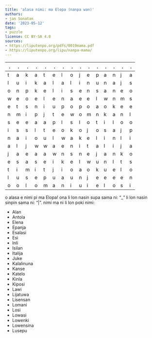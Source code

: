 ```yaml
---
title: 'alasa nimi: ma Elopa (nanpa wan)'
authors:
- jan Sonatan
date: '2023-05-12'
tags:
- puzzle
license: CC BY-SA 4.0
sources:
- https://liputenpo.org/pdfs/0019mama.pdf
- https://liputenpo.org/lipu/nanpa-mama/
---
```


| .   | .   | .   | .   | .   | .   | .   | .   | .   | .   | .   | .   | .   | .   | .   |
| --- | --- | --- | --- | --- | --- | --- | --- | --- | --- | --- | --- | --- | --- | --- |
| t   | a   | k   | a   | t   | e   | l   | o   | j   | e   | p   | a   | n   | j   | a   |
| l   | u   | i   | k   | a   | l   | a   | l   | i   | n   | u   | n   | a   | j   | s   |
| o   | n   | p   | k   | e   | l   | i   | s   | e   | n   | s   | a   | n   | e   | o   |
| w   | e   | o   | e   | l   | e   | n   | a   | e   | e   | l   | w   | n   | m   | s   |
| e   | t   | s   | n   | i   | u   | p   | o   | p   | o   | a   | o   | k   | e   | e   |
| n   | m   | i   | p   | j   | t   | e   | w   | o   | m   | n   | k   | a   | n   | l   |
| s   | e   | e   | a   | a   | p   | l   | s   | l   | o   | t   | i   | l   | o   | o   |
| i   | s   | s   | l   | t   | e   | o   | k   | o   | j   | o   | s   | a   | j   | p   |
| n   | a   | i   | o   | u   | l   | w   | a   | k   | e   | l   | i   | n   | l   | i   |
| a   | l   | j   | w   | w   | a   | e   | n   | i   | t   | a   | l   | i   | j   | a   |
| j   | a   | e   | a   | a   | w   | n   | s   | n   | e   | j   | a   | n   | k   | o   |
| e   | s   | a   | s   | e   | i   | k   | e   | l   | w   | u   | n   | l   | t   | s   |
| t   | i   | m   | i   | t   | j   | i   | o   | a   | o   | k   | u   | e   | l   | o   |
| l   | u   | s   | e   | p   | u   | a   | u   | n   | j   | e   | e   | e   | e   | n   |
| o   | o   | l   | o   | m   | a   | n   | i   | u   | i   | e   | l   | o   | s   | i   |

o alasa e nimi pi ma Elopa! ona li lon nasin supa sama ni: “\_” li lon nasin sinpin sama ni: “|”. nimi ma ni li lon poki nimi:

- Alan
- Antola
- Elena
- Epanja
- Esalasi
- Esi
- Inli
- Isilan
- Italija
- Juke
- Kalalinuna
- Kanse
- Katelo
- Kinla
- Kiposi
- Lawi
- Lijatuwa
- Lisensan
- Lomani
- Losi
- Lowasi
- Lowenki
- Lowensina
- Lusepu
